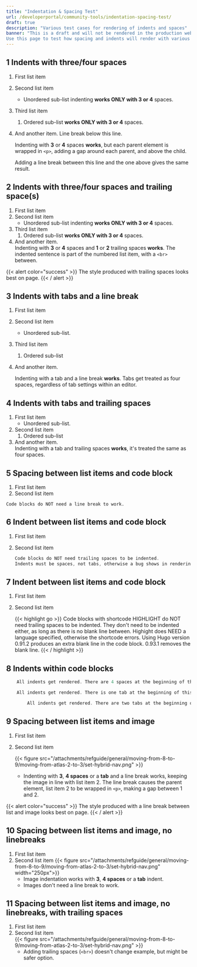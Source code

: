 ```yaml
---
title: "Indentation & Spacing Test"
url: /developerportal/community-tools/indentation-spacing-test/
draft: true
description: "Various test cases for rendering of indents and spaces"
banner: "This is a draft and will not be rendered in the production website. 
Use this page to test how spacing and indents will render with various elements and shortcodes."
---
```


## 1 Indents with three/four spaces

1. First list item
1. Second list item
    * Unordered sub-list indenting **works ONLY with 3 or 4** spaces.
1. Third list item
    1. Ordered sub-list **works ONLY with 3 or 4** spaces.
3. And another item. Line break below this line.

    Indenting with **3** or **4** spaces **works**, but each parent element is wrapped in `<p>`, adding a gap around each parent, and above the child.

    Adding a line break between this line and the one above gives the same result.

## 2 Indents with three/four spaces and trailing space(s)

1. First list item  
1. Second list item  
    * Unordered sub-list indenting **works ONLY with 3 or 4** spaces.
1. Third list item  
    1. Ordered sub-list **works ONLY with 3 or 4** spaces.
3. And another item.  
    Indenting with **3** or **4** spaces and **1** or **2** trailing spaces **works**. The indented sentence is part of the numbered list item, with a `<br>` between.

{{< alert color="success" >}}
The style produced with trailing spaces looks best on page.
{{< / alert >}}

## 3 Indents with tabs and a line break

1. First list item
1. Second list item
	* Unordered sub-list.
1. Third list item
	1. Ordered sub-list
3. And another item.

	Indenting with a tab and a line break **works**. Tabs get treated as four spaces, regardless of tab settings within an editor.

## 4 Indents with tabs and trailing spaces

1. First list item  
	* Unordered sub-list.
1. Second list item  
	1. Ordered sub-list
3. And another item.  
	Indenting with a tab and trailing spaces **works**, it's treated the same as four spaces.

## 5 Spacing between list items and code block

1. First list item
2. Second list item
```
Code blocks do NOT need a line break to work.
```

## 6 Indent between list items and code block

1. First list item
2. Second list item

    ```go
    Code blocks do NOT need trailing spaces to be indented.
    Indents must be spaces, not tabs, otherwise a bug shows in rendering an extra '`' symbol.
    ```

## 7 Indent between list items and code block

1. First list item
2. Second list item

    {{< highlight go >}}
    Code blocks with shortcode HIGHLIGHT do NOT need trailing spaces to be indented. They don't need to be indented either, as long as there is no blank line between.
    Highight does NEED a language specified, otherwise the shortcode errors.
    Using Hugo version 0.91.2 produces an extra blank line in the code block. 0.93.1 removes the blank line.
    {{< / highlight >}}

## 8 Indents within code blocks

```go
    All indents get rendered. There are 4 spaces at the beginning of this line.
```

```go
	All indents get rendered. There is one tab at the beginning of this line.
```

```go
		All indents get rendered. There are two tabs at the beginning of this line.
```

## 9 Spacing between list items and image

1. First list item
2. Second list item

    {{< figure src="/attachments/refguide/general/moving-from-8-to-9/moving-from-atlas-2-to-3/set-hybrid-nav.png" >}}
    * Indenting with **3**, **4 spaces** or a **tab** and a line break works, keeping the image in line with list item 2. The line break causes the parent element, list item 2 to be wrapped in `<p>`, making a gap between 1 and 2.

{{< alert color="success" >}}
The style produced with a line break between list and image looks best on page.
{{< / alert >}}

## 10 Spacing between list items and image, no linebreaks

1. First list item
2. Second list item
    {{< figure src="/attachments/refguide/general/moving-from-8-to-9/moving-from-atlas-2-to-3/set-hybrid-nav.png" width="250px">}}
    * Image indentation works with **3**, **4 spaces** or a **tab** indent.
    * Images don't need a line break to work.

## 11 Spacing between list items and image, no linebreaks, with trailing spaces

1. First list item
2. Second list item  
    {{< figure src="/attachments/refguide/general/moving-from-8-to-9/moving-from-atlas-2-to-3/set-hybrid-nav.png" >}}
    * Adding trailing spaces (`<br>`) doesn't change example, but might be safer option.

